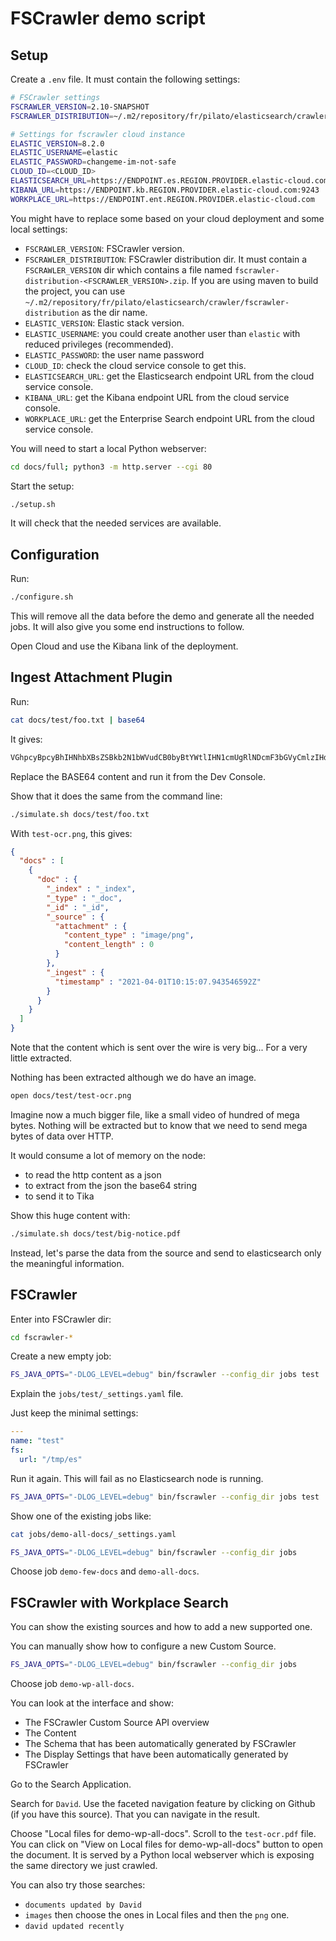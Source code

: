 # FSCrawler demo script

## Setup

Create a `.env` file. It must contain the following settings:

```sh
# FSCrawler settings 
FSCRAWLER_VERSION=2.10-SNAPSHOT
FSCRAWLER_DISTRIBUTION=~/.m2/repository/fr/pilato/elasticsearch/crawler/fscrawler-distribution

# Settings for fscrawler cloud instance
ELASTIC_VERSION=8.2.0
ELASTIC_USERNAME=elastic
ELASTIC_PASSWORD=changeme-im-not-safe
CLOUD_ID=<CLOUD_ID>
ELASTICSEARCH_URL=https://ENDPOINT.es.REGION.PROVIDER.elastic-cloud.com:9243
KIBANA_URL=https://ENDPOINT.kb.REGION.PROVIDER.elastic-cloud.com:9243
WORKPLACE_URL=https://ENDPOINT.ent.REGION.PROVIDER.elastic-cloud.com
```

You might have to replace some based on your cloud deployment and some local settings:

* `FSCRAWLER_VERSION`: FSCrawler version.
* `FSCRAWLER_DISTRIBUTION`: FSCrawler distribution dir. It must contain a `FSCRAWLER_VERSION` dir which contains a file named `fscrawler-distribution-<FSCRAWLER_VERSION>.zip`. If you are using maven to build the project, you can use `~/.m2/repository/fr/pilato/elasticsearch/crawler/fscrawler-distribution` as the dir name.
* `ELASTIC_VERSION`: Elastic stack version.
* `ELASTIC_USERNAME`: you could create another user than `elastic` with reduced privileges (recommended).
* `ELASTIC_PASSWORD`: the user name password
* `CLOUD_ID`: check the cloud service console to get this.
* `ELASTICSEARCH_URL`: get the Elasticsearch endpoint URL from the cloud service console.
* `KIBANA_URL`: get the Kibana endpoint URL from the cloud service console.
* `WORKPLACE_URL`: get the Enterprise Search endpoint URL from the cloud service console.

You will need to start a local Python webserver:

```sh
cd docs/full; python3 -m http.server --cgi 80
```

Start the setup:

```sh
./setup.sh
```

It will check that the needed services are available.

## Configuration

Run:

```sh
./configure.sh
```

This will remove all the data before the demo and generate all the needed jobs.
It will also give you some end instructions to follow.

Open Cloud and use the Kibana link of the deployment.

## Ingest Attachment Plugin

Run:

```sh
cat docs/test/foo.txt | base64
```

It gives:

```txt
VGhpcyBpcyBhIHNhbXBsZSBkb2N1bWVudCB0byBtYWtlIHN1cmUgRlNDcmF3bGVyCmlzIHdlbGwgY29ubmVjdGVkIHRvIEVsYXN0aWMgV29ya3BsYWNlIFNlYXJjaC4KCg==
```

Replace the BASE64 content and run it from the Dev Console.

Show that it does the same from the command line:

```sh
./simulate.sh docs/test/foo.txt
```

With `test-ocr.png`, this gives:

```json
{
  "docs" : [
    {
      "doc" : {
        "_index" : "_index",
        "_type" : "_doc",
        "_id" : "_id",
        "_source" : {
          "attachment" : {
            "content_type" : "image/png",
            "content_length" : 0
          }
        },
        "_ingest" : {
          "timestamp" : "2021-04-01T10:15:07.943546592Z"
        }
      }
    }
  ]
}
```

Note that the content which is sent over the wire is very big... For a very little extracted.

Nothing has been extracted although we do have an image.

```sh
open docs/test/test-ocr.png
```

Imagine now a much bigger file, like a small video of hundred of mega bytes.
Nothing will be extracted but to know that we need to send mega bytes of data over HTTP.

It would consume a lot of memory on the node:

* to read the http content as a json
* to extract from the json the base64 string
* to send it to Tika

Show this huge content with:

```sh
./simulate.sh docs/test/big-notice.pdf
```

Instead, let's parse the data from the source and send to elasticsearch only the meaningful information.

## FSCrawler

Enter into FSCrawler dir:

```sh
cd fscrawler-*
```

Create a new empty job:

```sh
FS_JAVA_OPTS="-DLOG_LEVEL=debug" bin/fscrawler --config_dir jobs test
```

Explain the `jobs/test/_settings.yaml` file.

Just keep the minimal settings:

```yml
---
name: "test"
fs:
  url: "/tmp/es"
```

Run it again. This will fail as no Elasticsearch node is running.

```sh
FS_JAVA_OPTS="-DLOG_LEVEL=debug" bin/fscrawler --config_dir jobs test
```

Show one of the existing jobs like:

```sh
cat jobs/demo-all-docs/_settings.yaml
```

```sh
FS_JAVA_OPTS="-DLOG_LEVEL=debug" bin/fscrawler --config_dir jobs
```

Choose job `demo-few-docs` and `demo-all-docs`.

## FSCrawler with Workplace Search

You can show the existing sources and how to add a new supported one.

You can manually show how to configure a new Custom Source.

```sh
FS_JAVA_OPTS="-DLOG_LEVEL=debug" bin/fscrawler --config_dir jobs
```

Choose job `demo-wp-all-docs`.

You can look at the interface and show:

* The FSCrawler Custom Source API overview
* The Content
* The Schema that has been automatically generated by FSCrawler
* The Display Settings that have been automatically generated by FSCrawler

Go to the Search Application.

Search for `David`.
Use the faceted navigation feature by clicking on Github (if you have this source). That you can navigate in the result.

Choose "Local files for demo-wp-all-docs".
Scroll to the `test-ocr.pdf` file.
You can click on "View on Local files for demo-wp-all-docs" button to open the document. It is served by a Python local webserver which is exposing the same directory we just crawled.

You can also try those searches:

* `documents updated by David`
* `images` then choose the ones in Local files and then the `png` one.
* `david updated recently`
